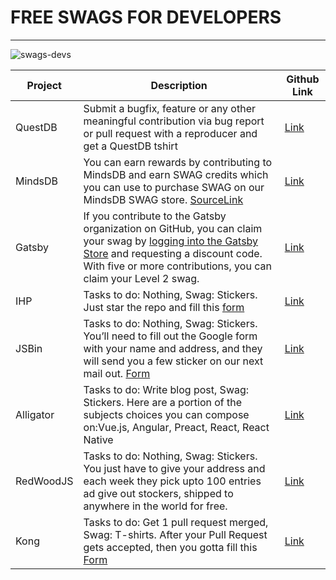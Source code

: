 # FREE SWAGS FOR DEVELOPERS
---

![swags-devs](https://socialify.git.ci/open-xyz/swags-devs/image?description=1&font=Jost&language=1&name=1&owner=1&pattern=Charlie%20Brown&theme=Dark)


| Project | Description                                                                                                                             |  Github Link  |
| ------- | --------------------------------------------------------------------------------------------------------------------------------------- | ---- |
| QuestDB | Submit a bugfix, feature or any other meaningful contribution via bug report or pull request with a reproducer and get a QuestDB tshirt |   [Link](https://github.com/questdb/questdb)     |
| MindsDB | You can earn rewards by contributing to MindsDB and earn SWAG credits which you can use to purchase SWAG on our MindsDB SWAG store. [SourceLink](https://mindsdb.com/community)                                                                                                              | [Link](https://github.com/mindsdb/mindsdb) |
| Gatsby  | If you contribute to the Gatsby organization on GitHub, you can claim your swag by [logging into the Gatsby Store](https://store.gatsbyjs.org/) and requesting a discount code. With five or more contributions, you can claim your Level 2 swag. | [Link](https://github.com/gatsbyjs/gatsby) |
| IHP |	Tasks to do: Nothing, Swag: Stickers. Just star the repo and fill this [form](https://docs.google.com/forms/d/e/1FAIpQLSf7XHkba-mn3GNIsh5n4ftB7hlHmRx9zluicvSKDKU5Z-jJKg/viewform)|	[Link](https://github.com/digitallyinduced/ihp) |
| JSBin |	Tasks to do: Nothing, Swag: Stickers. You’ll need to fill out the Google form with your name and address, and they will send you a few sticker on our next mail out. [Form](https://docs.google.com/forms/d/e/1FAIpQLSeQ_PflKvabBLmdlHPOeBkD30aRs14yNGfvcaErpys_YSKXBA/viewform)|	[Link](https://jsbin.com/help/stickers/) |
| Alligator |	Tasks to do: Write blog post, Swag: Stickers. Here are a portion of the subjects choices you can compose on:Vue.js, Angular, Preact, React, React Native |	[Link](https://alligator.io) |
| RedWoodJS |	Tasks to do: Nothing, Swag: Stickers. You just have to give your address and each week they pick upto 100 entries ad give out stockers, shipped to anywhere in the world for free.|	[Link](https://redwoodjs.com/stickers) |
| Kong |	Tasks to do: Get 1 pull request merged, Swag: T-shirts. After your Pull Request gets accepted, then you gotta fill this [Form]([goo.gl/forms/5w6mxLaE4tz2YM0L2](https://docs.google.com/forms/d/e/1FAIpQLSfacQHac-PYIDIrDOi_W2l7cWxBDRIVBs6xE5HnlojPvdhL9g/viewform)) |	[Link](https://redwoodjs.com/stickers) | [Link](https://github.com/Kong/kong/blob/master/CONTRIBUTING.md#contributor-t-shirt) |

